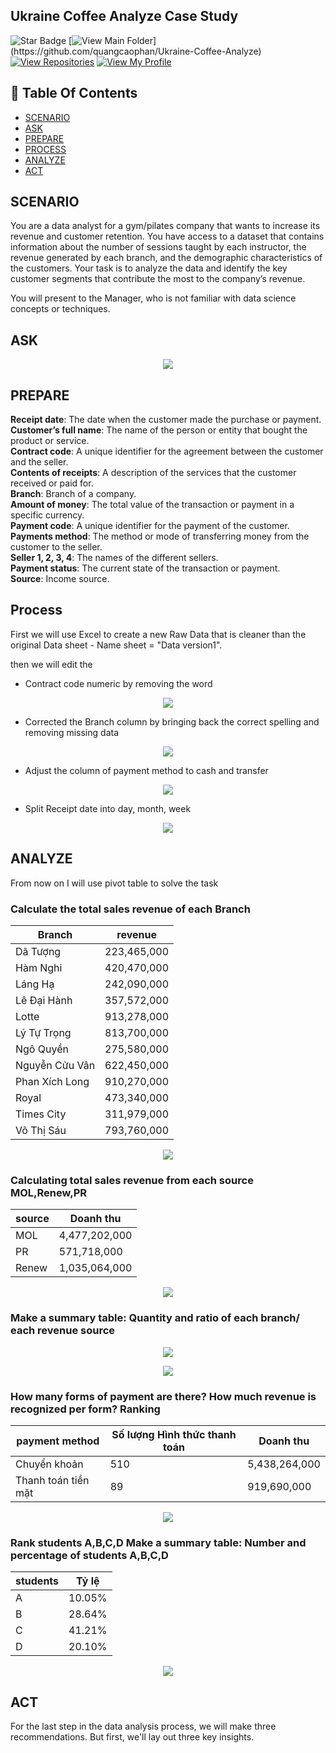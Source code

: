 ## Ukraine Coffee Analyze Case Study

![Star Badge](https://img.shields.io/static/v1?label=%F0%9F%8C%9F&message=If%20Useful&style=style=flat&color=BC4E99)
[![View Main Folder](https://img.shields.io/badge/View-Main_Folder-971901?)](https://github.com/quangcaophan/Ukraine-Coffee-Analyze)
[![View Repositories](https://img.shields.io/badge/View-My_Repositories-blue?logo=GitHub)](https://github.com/quangcaophan?tab=repositories)
[![View My Profile](https://img.shields.io/badge/View-My_Profile-green?logo=GitHub)](https://github.com/quangcaophan)

## 📕 Table Of Contents
* [SCENARIO](#scenario)
* [ASK](#ask)
* [PREPARE](#prepare)
* [PROCESS](#process)
* [ANALYZE](#analyze)
* [ACT](#act)

## SCENARIO
You are a data analyst for a gym/pilates company that wants to increase its revenue and customer retention. You have access to a dataset that contains information about the number of sessions taught by each instructor, the revenue generated by each branch, and the demographic characteristics of the customers. Your task is to analyze the data and identify the key customer segments that contribute the most to the company’s revenue.

You will present to the Manager, who is not familiar with data science concepts or techniques.

## ASK

<p align="center">
  <img src="/IMG/request.png">

## PREPARE

**Receipt date**: The date when the customer made the purchase or payment.<br>
**Customer’s full name**: The name of the person or entity that bought the product or service.<br>
**Contract code**: A unique identifier for the agreement between the customer and the seller.<br>
**Contents of receipts**: A description of the services that the customer received or paid for.<br>
**Branch**: Branch of a company.<br>
**Amount of money**: The total value of the transaction or payment in a specific currency.<br>
**Payment code**: A unique identifier for the payment of the customer.<br>
**Payments method**: The method or mode of transferring money from the customer to the seller.<br>
**Seller 1, 2, 3, 4**: The names of the different sellers.<br>
**Payment status**: The current state of the transaction or payment.<br>
**Source**: Income source.<br>

## Process
First we will use Excel to create a new Raw Data that is cleaner than the original Data sheet - Name sheet = "Data version1".

then we will edit the 
- Contract code numeric by removing the word

<p align="center">
  <img src="/IMG/remove word.png">

- Corrected the Branch column by bringing back the correct spelling and removing missing data

<p align="center">
  <img src="/IMG/cơ sở.png">

- Adjust the column of payment method to cash and transfer

<p align="center">
  <img src="/IMG/httt.png">

- Split Receipt date into day, month, week

<p align="center">
  <img src="/IMG/date.png">

## ANALYZE

From now on I will use pivot table to solve the task

### Calculate the total sales revenue of each Branch

Branch|	revenue|
---------|----------|
Dã Tượng|	223,465,000|
Hàm Nghi|	420,470,000|
Láng Hạ|	242,090,000|
Lê Đại Hành|	357,572,000|
Lotte|	913,278,000|
Lý Tự Trọng|	813,700,000|
Ngô Quyền|	275,580,000|
Nguyễn Cửu Vân|	622,450,000|
Phan Xích Long|	910,270,000|
Royal|	473,340,000|
Times City|	311,979,000|
Võ Thị Sáu|	793,760,000|

<p align="center">
  <img src="/IMG/doanh thu từng cơ sở.png">


### Calculating total sales revenue from each source MOL,Renew,PR

source|	Doanh thu|
----------|----------|
MOL |	4,477,202,000|
PR |	571,718,000|
Renew |	1,035,064,000|

<p align="center">
  <img src="/IMG/doanh thu từng nguồn.png">

### Make a summary table: Quantity and ratio of each branch/ each revenue source

<p align="center">
  <img src="/IMG/tỉ lệ.png">

<p align="center">
  <img src="/IMG/tỷ lệ doanh thu.png">

### How many forms of payment are there? How much revenue is recognized per form? Ranking

payment method|	Số lượng Hình thức thanh toán|	Doanh thu|
----------|------------------------------|-----------|
Chuyển khoản|	510|	5,438,264,000|
Thanh toán tiền mặt|	89	|919,690,000|

<p align="center">
  <img src="/IMG/doanh thu ghi nhận trên mỗi hình thức.png">

### Rank students A,B,C,D Make a summary table: Number and percentage of students A,B,C,D

students|Tỷ lệ|
----------|-----|
A	|10.05%|
B	|28.64%|
C	|41.21%|
D	|20.10%|

<p align="center">
  <img src="/IMG/tỉ lệ học viên.png">

## ACT
For the last step in the data analysis process, we will make three recommendations. But first, we'll lay out three key insights.






